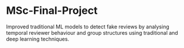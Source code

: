 # MSc-Final-Project
Improved traditional ML models to detect fake reviews by analysing temporal reviewer behaviour and group structures using traditional and deep learning techniques.
